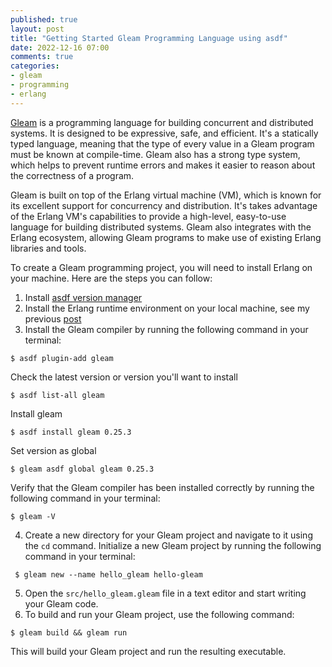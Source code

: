 ```yaml
---
published: true
layout: post
title: "Getting Started Gleam Programming Language using asdf"
date: 2022-12-16 07:00
comments: true
categories: 
- gleam
- programming
- erlang
---
```


[Gleam](https://gleam.run) is a programming language for building concurrent and distributed systems. It is designed to be expressive, safe, and efficient. 
It's a statically typed language, meaning that the type of every value in a Gleam program must be known at compile-time. Gleam also has a strong type system, which helps to prevent runtime errors and makes it easier to reason about the correctness of a program.

Gleam is built on top of the Erlang virtual machine (VM), which is known for its excellent support for concurrency and distribution. It's takes advantage of the Erlang VM's capabilities to provide a high-level, easy-to-use language for building distributed systems. 
Gleam also integrates with the Erlang ecosystem, allowing Gleam programs to make use of existing Erlang libraries and tools.

<!--more-->

To create a Gleam programming project, you will need to install Erlang on your machine. Here are the steps you can follow:
1. Install [asdf version manager](https://github.com/asdf-vm/asdf)
2. Install the Erlang runtime environment on your local machine, see my previous [post](https://www.yadirosadi.com/programming/setting-up-elixir-environment/)
3. Install the Gleam compiler by running the following command in your terminal: 
  
  ```
  $ asdf plugin-add gleam
  ```
  
  Check the latest version or version you'll want to install
  
  ```
  $ asdf list-all gleam
  ```
  
  Install gleam
  
  ```
  $ asdf install gleam 0.25.3
  ```
  
  Set version as global
  
  ```
  $ gleam asdf global gleam 0.25.3
  ```
  
  Verify that the Gleam compiler has been installed correctly by running the following command in your terminal:
 
  ```
  $ gleam -V
  ``` 

4. Create a new directory for your Gleam project and navigate to it using the `cd` command. Initialize a new Gleam project by running the following command in your terminal:
 
 ```
  $ gleam new --name hello_gleam hello-gleam
  ```
5. Open the `src/hello_gleam.gleam` file in a text editor and start writing your Gleam code.
6. To build and run your Gleam project, use the following command:
  
  ```
  $ gleam build && gleam run
  
  ```

This will build your Gleam project and run the resulting executable.
